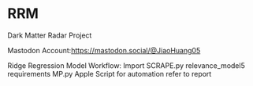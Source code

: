 # RRM
Dark Matter Radar Project

Mastodon Account:https://mastodon.social/@JiaoHuang05


Ridge Regression Model Workflow:
Import SCRAPE.py relevance_model5 requirements MP.py
Apple Script for automation refer to report
